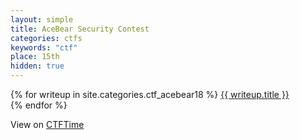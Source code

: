 ```yaml
---
layout: simple
title: AceBear Security Contest
categories: ctfs
keywords: "ctf"
place: 15th
hidden: true
---
```


<div class="writeups">
    {% for writeup in site.categories.ctf_acebear18 %}
    <a href="{{ writeup.url }}" title="{{ writeup.description }}">
        {{ writeup.title }} <br>
    </a>
    {% endfor %}
</div>

View on [CTFTime](https://ctftime.org/event/564)

